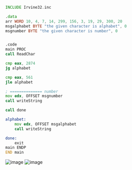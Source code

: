 ```asm
INCLUDE Irvine32.inc

.data
arr WORD 10, 4, 7, 14, 299, 156, 3, 19, 29, 300, 20
msgalphabet BYTE "the given character is alphabet", 0
msgnumber BYTE "the given character is number", 0


.code
main PROC
call ReadChar

cmp eax, 2874
jg alphabet

cmp eax, 561
jle alphabet

; ============== number
mov edx, OFFSET msgnumber
call writeString

call done

alphabet:
	mov edx, OFFSET msgalphabet
	call writeString

done:
	exit
main ENDP
END main  
```

![image](https://github.com/user-attachments/assets/4a08cbab-8071-45f5-889f-00519f8693fb)
![image](https://github.com/user-attachments/assets/4031bfe1-0b8b-40c5-b131-b1e2581f9dc9)


